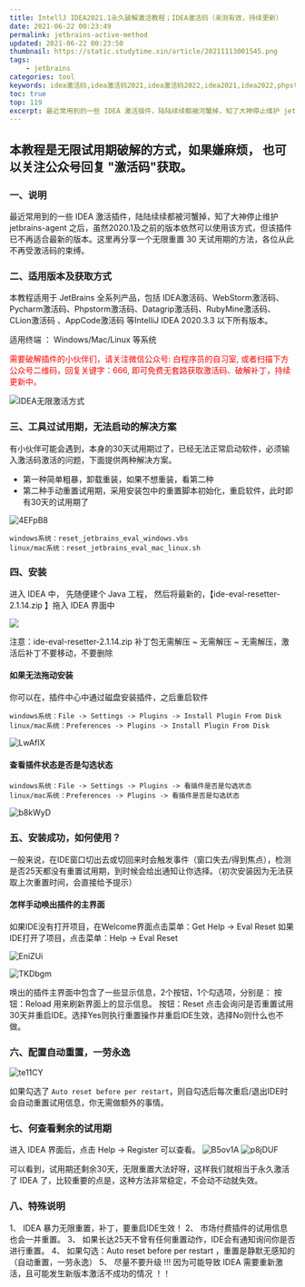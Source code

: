 ```yaml
---
title: IntellJ IDEA2021.1永久破解激活教程；IDEA激活码（亲测有效，持续更新）
date: 2021-06-22 00:23:49
permalink: jetbrains-active-method
updated: 2021-06-22 00:23:50
thumbnail: https://static.studytime.xin/article/20211113001545.png
tags: 
    - jetbrains
categories: tool
keywords: idea激活码,idea激活码2021,idea激活码2022,idea2021,idea2022,phpstorm激活码2022,ide-eval-resetter,idea激活码自动续期,激活码,phpstorm激活码,pycharm激活码,IntelliJ激活码,golang激活码,全家桶永久激活方式
toc: true
top: 119
excerpt: 最近常用到的一些 IDEA 激活插件，陆陆续续都被河蟹掉，知了大神停止维护 jetbrains-agent 之后，虽然2020.1及之前的版本依然可以使用该方式，但该插件已不再适合最新的版本。这里再分享一个无限重置 30 天试用期的方法，各位从此不再受激活码的束缚。          
---
```


## 本教程是无限试用期破解的方式，如果嫌麻烦， 也可以关注公众号回复 "激活码"获取。

### 一、说明
最近常用到的一些 IDEA 激活插件，陆陆续续都被河蟹掉，知了大神停止维护 jetbrains-agent 之后，虽然2020.1及之前的版本依然可以使用该方式，但该插件已不再适合最新的版本。这里再分享一个无限重置 30 天试用期的方法，各位从此不再受激活码的束缚。

### 二、适用版本及获取方式
本教程适用于 JetBrains 全系列产品，包括 IDEA激活码、WebStorm激活码、Pycharm激活码、Phpstorm激活码、Datagrip激活码、RubyMine激活码、CLion激活码 、AppCode激活码 等IntelliJ IDEA 2020.3.3 以下所有版本。

适用终端 ： Windows/Mac/Linux 等系统


<font color='red'> 需要破解插件的小伙伴们，请关注微信公众号: 白程序员的自习室, 或者扫描下方公众号二维码，回复关键字：666, 即可免费无套路获取激活码、破解补丁，持续更新中。 </font>

![IDEA无限激活方式](https://static.studytime.xin//studytime/image/articles/gdvrpv.jpg)


### 三、工具过试用期，无法启动的解决方案
有小伙伴可能会遇到，本身的30天试用期过了，已经无法正常启动软件，必须输入激活码激活的问题，下面提供两种解决方案。
- 第一种简单粗暴，卸载重装，如果不想重装，看第二种
- 第二种手动重置试用期，采用安装包中的重置脚本初始化，重启软件，此时即有30天的试用期了

![4EFpB8](https://static.studytime.xin//studytime/image/articles/4EFpB8.png)

```
windows系统：reset_jetbrains_eval_windows.vbs
linux/mac系统：reset_jetbrains_eval_mac_linux.sh
```

### 四、安装
进入 IDEA 中， 先随便建个 Java 工程， 然后将最新的，【ide-eval-resetter-2.1.14.zip 】拖入 IDEA 界面中

![](https://static.studytime.xin//studytime/image/articles/ScDSk7.png)

注意：ide-eval-resetter-2.1.14.zip 补丁包无需解压 ~ 无需解压 ~ 无需解压，激活后补丁不要移动，不要删除


#### 如果无法拖动安装
你可以在，插件中心中通过磁盘安装插件，之后重启软件

```
windows系统：File -> Settings -> Plugins -> Install Plugin From Disk
linux/mac系统：Preferences -> Plugins -> Install Plugin From Disk
```

![LwAfIX](https://static.studytime.xin//studytime/image/articles/LwAfIX.png)

#### 查看插件状态是否是勾选状态
```
windows系统：File -> Settings -> Plugins -> 看插件是否是勾选状态
linux/mac系统：Preferences -> Plugins -> 看插件是否是勾选状态
```

![b8kWyD](https://static.studytime.xin//studytime/image/articles/b8kWyD.png)


### 五、安装成功，如何使用？
一般来说，在IDE窗口切出去或切回来时会触发事件（窗口失去/得到焦点），检测是否25天都没有重置试用期，到时候会给出通知让你选择。（初次安装因为无法获取上次重置时间，会直接给予提示）


#### 怎样手动唤出插件的主界面

如果IDE没有打开项目，在Welcome界面点击菜单：Get Help -> Eval Reset
如果IDE打开了项目，点击菜单：Help -> Eval Reset

![EniZUi](https://static.studytime.xin//studytime/image/articles/EniZUi.png)

![TKDbgm](https://static.studytime.xin//studytime/image/articles/TKDbgm.png)

唤出的插件主界面中包含了一些显示信息，2个按钮，1个勾选项，分别是：
按钮：Reload 用来刷新界面上的显示信息。
按钮：Reset 点击会询问是否重置试用30天并重启IDE。选择Yes则执行重置操作并重启IDE生效，选择No则什么也不做。


### 六、配置自动重置，一劳永逸

![te11CY](https://static.studytime.xin//studytime/image/articles/te11CY.png)

如果勾选了 `Auto reset before per restart`，则自勾选后每次重启/退出IDE时会自动重置试用信息，你无需做额外的事情。

### 七、何查看剩余的试用期
进入 IDEA 界面后，点击 Help -> Register 可以查看。
![B5ov1A](https://static.studytime.xin//studytime/image/articles/B5ov1A.png)
![p8jDUF](https://static.studytime.xin//studytime/image/articles/p8jDUF.png)

可以看到，试用期还剩余30天，无限重置大法好呀，这样我们就相当于永久激活了 IDEA 了，比较重要的点是，这种方法非常稳定，不会动不动就失效。


### 八、特殊说明
1、 IDEA 暴力无限重置，补丁，要重启IDE生效！
2、 市场付费插件的试用信息也会一并重置。
3、 如果长达25天不曾有任何重置动作，IDE会有通知询问你是否进行重置。
4、 如果勾选：Auto reset before per restart ，重置是静默无感知的（自动重置，一劳永逸）
5、 尽量不要升级 !!! 因为可能导致 IDEA 需要重新激活，且可能发生新版本激活不成功的情况 ！！
